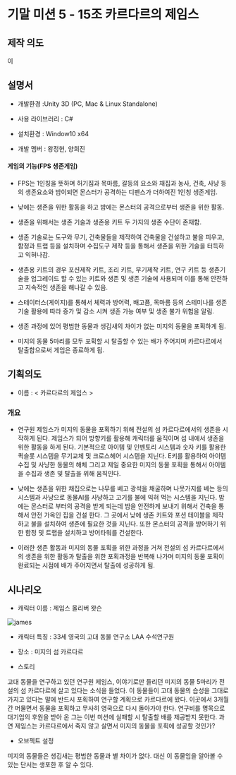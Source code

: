 # 기말 미션 5 - 15조 카르다르의 제임스

## 제작 의도 

이 

## 설명서
- 개발환경 :Unity 3D (PC, Mac & Linux Standalone)

- 사용 라이브러리 : C#

- 설치환경 : Window10 x64

- 개발 멤버 : 왕정현, 양희진

#### 게임의 기능(FPS 생존게임)

- FPS는 1인칭을 뜻하며 허기짐과 목마름, 갈등의 요소와 채집과 농사, 건축, 사냥 등의 생존요소와 밤이되면 몬스터가 공격하는 디펜스가 더하여진 1인칭 생존게임.

- 낮에는 생존을 위한 활동을 하고 밤에는 몬스터의 공격으로부터 생존을 위한 활동.

- 생존을 위해서는 생존 기술과 생존용 키트 두 가지의 생존 수단이 존재함.
- 생존 기술로는 도구와 무기, 건축물들을 제작하여 건축물을 건설하고 불을 피우고, 함정과 트랩 등을 설치하며 수집도구 제작 등을 통해서 생존을 위한 기술을 터득하고 익혀나감. 
- 생존용 키트의 경우 포션제작 키트, 조리 키트, 무기제작 키트, 연구 키트 등 생존기술을 업그레이드 할 수 있는 키트와 생존 및 생존 기술에 사용되며 이를 통해 안전하고 지속적인 생존을 해나갈 수 있음.

- 스테이터스(게이지)를 통해서 체력과 방어력, 배고픔, 목마름 등의 스테미나를 생존 기술 활용에 따라 증가 및 감소 시켜 생존 가능 여부 및 생존 불가 위험을 알림.

- 생존 과정에 있어 평범한 동물과 생김새의 차이가 없는 미지의 동물을 포획하게 됨.

- 미지의 동물 5마리를 모두 포획할 시 탈출할 수 있는 배가 주어지며 카르다르에서 탈출함으로써 게임은 종료하게 됨.


## 기획의도
- 이름 : < 카르다르의 제임스 >

### 개요

- 연구원 제임스가 미지의 동물을 포획하기 위해 전설의 섬 카르다르에서의 생존을 시작하게 된다. 제임스가 되어 방향키를 활용해 캐릭터를 움직이며 섬 내에서 생존을 위한 활동을 하게 된다. 기본적으로 아이템 및 인벤토리 시스템과 숫자 키를 활용한 퀵슬롯 시스템을 무기교체 및 크로스헤어 시스템을 지닌다. E키를 활용하여 아이템 수집 및 사냥한 동물의 해체 그리고 제일 중요한 미지의 동물 포획을 통해서 아이템을 수집과 생존 및 탈출을 위해 움직인다.

- 낮에는 생존을 위한 채집으로는 나무를 베고 광석을 채굴하며 나뭇가지를 베는 등의 시스템과 사냥으로 동물AI를 사냥하고 고기를 불에 익혀 먹는 시스템을 지닌다. 밤에는 몬스터로 부터의 공격을 받게 되는데 밤을 안전하게 보내기 위해서 건축을 통해서 안전 가옥인 집을 건설 한다. 그 곳에서 낮에 생존 키트와 포션 테이블을 제작하고 불을 설치하여 생존에 필요한 것을 지닌다. 또한 몬스터의 공격을 방어하기 위한 함정 및 트랩을 설치하고 방어타워를 건설한다.

- 이러한 생존 활동과 미지의 동물 포획을 위한 과정을 거쳐 전설의 섬 카르다르에서의 생존을 위한 활동과 탈출을 위한 포획과정을 반복해 나가며 미지의 동물 포획이 완료되는 시점에 배가 주어지면서 탈출에 성공하게 됨.

## 시나리오  

- 캐릭터 이름 : 제임스 올리버 왓슨

![james](https://user-images.githubusercontent.com/84564086/120946524-c3815200-c777-11eb-9e45-f379e9d8b692.jpg)

- 캐릭터 특징 : 33세 영국의 고대 동물 연구소 LAA 수석연구원 

- 장소 : 미지의 섬 카르다르

- 스토리  

고대 동물을 연구하고 있던 연구원 제임스, 이야기로만 들리던 미지의 동물 5마리가 전설의 섬 카르다르에 살고 있다는 소식을 들었다. 이 동물들이 고대 동물의 습성을 그대로 가지고 있다는 말에 반드시 포획하여 연구할 계획으로 카르다르에 왔다. 이곳에서 3개월간 머물면서 동물을 포획하고 무사히 영국으로 다시 돌아가야 한다. 연구비를 명목으로 대기업의 후원을 받아 온 그는 이번 미션에 실패할 시 탈출할 배를 제공받지 못한다. 과연 제임스는 카르다르에서 죽지 않고 살면서 미지의 동물을 포획에 성공할 것인가?

- 오브젝트 설정

미지의 동물들은 생김새는 평범한 동물과 별 차이가 없다. 대신 이 동물임을 알아볼 수 있는 단서는 생포한 후 알 수 있다.
